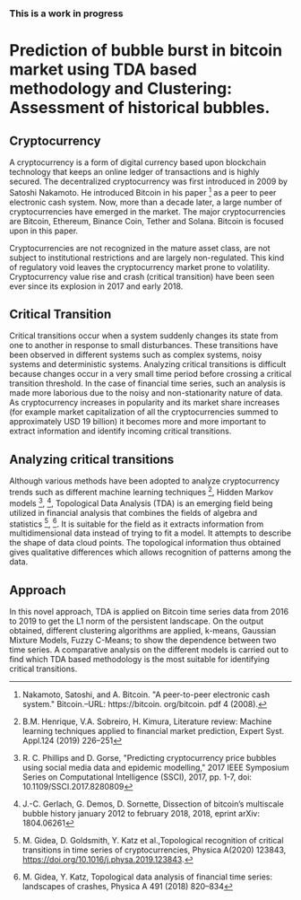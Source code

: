### This is a work in progress


# Prediction of bubble burst in bitcoin market using TDA based methodology and  Clustering: Assessment of historical bubbles.

## Cryptocurrency
A cryptocurrency is a form of digital currency based upon blockchain technology that keeps an online ledger of transactions and is highly secured. The decentralized cryptocurrency was first introduced in 2009 by Satoshi Nakamoto. He introduced Bitcoin in his paper [^1] as a peer to peer electronic cash system. Now, more than a decade later, a large number of cryptocurrencies have emerged in the market. The major cryptocurrencies are Bitcoin, Ethereum, Binance Coin, Tether and Solana. Bitcoin is focused upon in this paper.

Cryptocurrencies are not recognized in the mature asset class, are not subject to institutional restrictions and are largely non-regulated. This kind of regulatory void leaves the cryptocurrency market prone to volatility. Cryptocurrency value rise and crash (critical transition) have been seen ever since its explosion in 2017 and early 2018. 

## Critical Transition
Critical transitions occur when a system suddenly changes its state from one to another in response to small disturbances. These transitions have been observed in different systems such as complex systems, noisy systems and deterministic systems.  Analyzing critical transitions is difficult because changes occur in a very small time period before crossing a critical transition threshold. In the case of financial time series, such an analysis is made more laborious due to the noisy and non-stationarity nature of data. As cryptocurrency increases in popularity and its market share increases (for example market capitalization of all the cryptocurrencies summed to approximately USD 19 billion) it becomes more and more important to extract information and identify incoming critical transitions.
 
## Analyzing critical transitions
Although various methods have been adopted to analyze cryptocurrency trends such as different machine learning techniques [^2], Hidden Markov models [^3], [^4], Topological Data Analysis (TDA) is an emerging field being utilized in financial analysis that combines the fields of algebra and statistics [^5], [^6].
It is suitable for the field as it extracts information from multidimensional data instead of trying to fit a model. It attempts to describe the shape of data cloud points. The topological information thus obtained gives qualitative differences which allows recognition of patterns among the data.

## Approach
In this novel approach, TDA is applied on Bitcoin time series data from 2016 to 2019 to get the L1 norm of the persistent landscape. On the output obtained, different clustering algorithms are applied, k-means, Gaussian Mixture Models, Fuzzy C-Means; to show the dependence between two time series. A comparative analysis on the different models is carried out to find which TDA based methodology is the most suitable for identifying critical transitions.



[^1]: Nakamoto, Satoshi, and A. Bitcoin. "A peer-to-peer electronic cash system." Bitcoin.–URL: https://bitcoin. org/bitcoin. pdf 4 (2008).
[^2]: B.M. Henrique, V.A. Sobreiro, H. Kimura, Literature review: Machine learning techniques applied to financial market prediction, Expert Syst. Appl.124 (2019) 226–251
[^3]:  R. C. Phillips and D. Gorse, "Predicting cryptocurrency price bubbles using social media data and epidemic modelling," 2017 IEEE Symposium Series on Computational Intelligence (SSCI), 2017, pp. 1-7, doi: 10.1109/SSCI.2017.8280809
[^4]: J.-C. Gerlach, G. Demos, D. Sornette, Dissection of bitcoin’s multiscale bubble history january 2012 to february 2018, 2018, eprint arXiv: 1804.06261
[^5]: M. Gidea, D. Goldsmith, Y. Katz et al.,Topological recognition of critical transitions in time series of cryptocurrencies, Physica A(2020) 123843, https://doi.org/10.1016/j.physa.2019.123843.
[^6]: M. Gidea, Y. Katz, Topological data analysis of financial time series: landscapes of crashes, Physica A 491 (2018) 820–834


